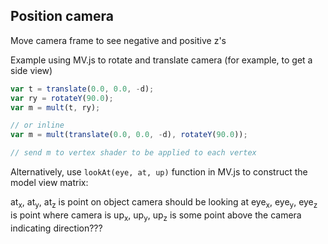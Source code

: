 ## Position camera

Move camera frame to see negative and positive z's

Example using MV.js to rotate and translate camera (for example, to get a side view)

```javascript
var t = translate(0.0, 0.0, -d);
var ry = rotateY(90.0);
var m = mult(t, ry);

// or inline
var m = mult(translate(0.0, 0.0, -d), rotateY(90.0));

// send m to vertex shader to be applied to each vertex
```

Alternatively, use `lookAt(eye, at, up)` function in MV.js to construct the model view matrix:

at<sub>x</sub>, at<sub>y</sub>, at<sub>z</sub> is point on object camera should be looking at
eye<sub>x</sub>, eye<sub>y</sub>, eye<sub>z</sub> is point where camera is
up<sub>x</sub>, up<sub>y</sub>, up<sub>z</sub> is some point above the camera indicating direction???
